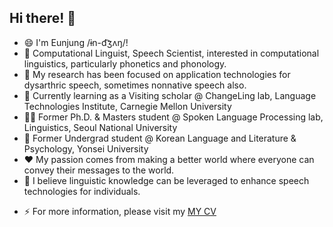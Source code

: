 ## Hi there! 👋

- 😄 I'm Eunjung /ɨn-d͡ʒʌŋ/!
- 💬 Computational Linguist, Speech Scientist, interested in computational linguistics, particularly phonetics and phonology.
- 🤔 My research has been focused on application technologies for dysarthric speech, sometimes nonnative speech also.
- 📝 Currently learning as a Visiting scholar @ ChangeLing lab, Language Technologies Institute, Carnegie Mellon University
- 👩‍🎓 Former Ph.D. & Masters student @ Spoken Language Processing lab, Linguistics, Seoul National University
- 🌱 Former Undergrad student @ Korean Language and Literature & Psychology, Yonsei University
- ❤️ My passion comes from making a better world where everyone can convey their messages to the world.
- 📌 I believe linguistic knowledge can be leveraged to enhance speech technologies for individuals.
<!-- 💞️ I’m looking to collaborate on ... -->
- ⚡ For more information, please visit my [MY CV](./EJ_CV.pdf)


